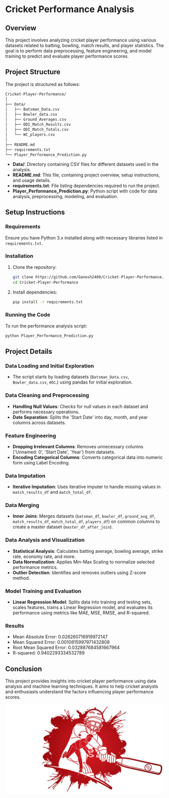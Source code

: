 # Cricket Performance Analysis
## Overview

This project involves analyzing cricket player performance using various datasets related to batting, bowling, match results, and player statistics. The goal is to perform data preprocessing, feature engineering, and model training to predict and evaluate player performance scores.

## Project Structure

The project is structured as follows:

```
Cricket-Player-Performance/
│
├── Data/
│   ├── Batsman_Data.csv
│   ├── Bowler_data.csv
│   ├── Ground_Averages.csv
│   ├── ODI_Match_Results.csv
│   ├── ODI_Match_Totals.csv
│   └── WC_players.csv
│
├── README.md
├── requirements.txt
└── Player_Performance_Prediction.py
```

- **Data/**: Directory containing CSV files for different datasets used in the analysis.
- **README.md**: This file, containing project overview, setup instructions, and usage details.
- **requirements.txt**: File listing dependencies required to run the project.
- **Player_Performance_Prediction.py**: Python script with code for data analysis, preprocessing, modeling, and evaluation.

## Setup Instructions

### Requirements

Ensure you have Python 3.x installed along with necessary libraries listed in `requirements.txt`.

### Installation

1. Clone the repository:
   ```bash
   git clone https://github.com/Ganesh2409/Cricket-Player-Performance.git
   cd Cricket-Player-Performance
   ```

2. Install dependencies:
   ```bash
   pip install -r requirements.txt
   ```

### Running the Code

To run the performance analysis script:

   ```bash
   python Player_Performance_Prediction.py
   ```

## Project Details

### Data Loading and Initial Exploration

- The script starts by loading datasets (`Batsman_Data.csv`, `Bowler_data.csv`, etc.) using pandas for initial exploration.

### Data Cleaning and Preprocessing

- **Handling Null Values**: Checks for null values in each dataset and performs necessary operations.
- **Date Separation**: Splits the 'Start Date' into day, month, and year columns across datasets.

### Feature Engineering

- **Dropping Irrelevant Columns**: Removes unnecessary columns ('Unnamed: 0', 'Start Date', 'Year') from datasets.
- **Encoding Categorical Columns**: Converts categorical data into numeric form using Label Encoding.

### Data Imputation

- **Iterative Imputation**: Uses iterative imputer to handle missing values in `match_results_df` and `match_total_df`.

### Data Merging

- **Inner Joins**: Merges datasets (`batsman_df`, `bowler_df`, `ground_avg_df`, `match_results_df`, `match_total_df`, `players_df`) on common columns to create a master dataset (`master_df_after_join`).

### Data Analysis and Visualization

- **Statistical Analysis**: Calculates batting average, bowling average, strike rate, economy rate, and more.
- **Data Normalization**: Applies Min-Max Scaling to normalize selected performance metrics.
- **Outlier Detection**: Identifies and removes outliers using Z-score method.

### Model Training and Evaluation

- **Linear Regression Model**: Splits data into training and testing sets, scales features, trains a Linear Regression model, and evaluates its performance using metrics like MAE, MSE, RMSE, and R-squared.

### Results
* Mean Absolute Error: 0.026260716919972147
* Mean Squared Error: 0.0010815997971432808
* Root Mean Squared Error: 0.032887684581667964
* R-squared: 0.9402293334532789

## Conclusion

This project provides insights into cricket player performance using data analysis and machine learning techniques. It aims to help cricket analysts and enthusiasts understand the factors influencing player performance scores.


![Logo](https://github.com/Ganesh2409/Cricket-Player-Performance/raw/main/Logo.png)

